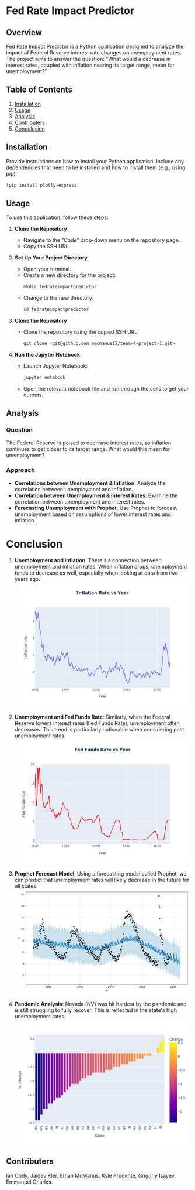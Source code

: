 # Fed Rate Impact Predictor


## Overview

Fed Rate Impact Predictor is a Python application designed to analyze the impact of Federal Reserve interest rate changes on unemployment rates. The project aims to answer the question: "What would a decrease in interest rates, coupled with inflation nearing its target range, mean for unemployment?"

## Table of Contents

1. [Installation](#installation)
2. [Usage](#usage)
3. [Analysis](#analysis)
4. [Contributers](#contributers)
5. [Conculusion](#conclusion)

## Installation

Provide instructions on how to install your Python application. Include any dependencies that need to be installed and how to install them (e.g., using pip).

```bash
!pip install plotly-express
```

## Usage

To use this application, follow these steps:

1. **Clone the Repository**
    - Navigate to the "Code" drop-down menu on the repository page.
    - Copy the SSH URL.

2. **Set Up Your Project Directory**
    - Open your terminal.
    - Create a new directory for the project:
      ```bash
      mkdir fedrateimpactpredictor
      ```
    - Change to the new directory:
      ```bash
      cd fedrateimpactpredictor
      ```

3. **Clone the Repository**
    - Clone the repository using the copied SSH URL:
      ```bash
      git clone <git@github.com:emcmanus12/team-4-project-1.git>
      ```

4. **Run the Jupyter Notebook**
    - Launch Jupyter Notebook:
      ```bash
      jupyter notebook
      ```
    - Open the relevant notebook file and run through the cells to get your outputs.

## Analysis

### Question

The Federal Reserve is poised to decrease interest rates, as inflation continues to get closer to its target range. What would this mean for unemployment?

### Approach

- **Correlations between Unemployment & Inflation**: Analyze the correlation between unemployment and inflation.
- **Correlation between Unemployment & Interest Rates**: Examine the correlation between unemployment and interest rates.
- **Forecasting Unemployment with Prophet**: Use Prophet to forecast unemployment based on assumptions of lower interest rates and inflation.

# Conclusion 

1. **Unemployment and Inflation**: There's a connection between unemployment and inflation rates. When inflation drops, unemployment tends to decrease as well, especially when looking at data from two years ago.
![Inflation](Images/inflation.png)

2. **Unemployment and Fed Funds Rate**: Similarly, when the Federal Reserve lowers interest rates (Fed Funds Rate), unemployment often decreases. This trend is particularly noticeable when considering past unemployment rates.
![Fed Funds Rate](Images/fed_funds_rate.png)

3. **Prophet Forecast Model**: Using a forecasting model called Prophet, we can predict that unemployment rates will likely decrease in the future for all states.
![forecast](Images/forecast_CA.png)

4. **Pandemic Analysis**: Nevada (NV) was hit hardest by the pandemic and is still struggling to fully recover. This is reflected in the state's high unemployment rates.
![Pandemic](Images/pandemic.png)

## Contributers

Ian Cody,
Jaidev Kler,
Ethan McManus,
Kyle Prudente,
Grigoriy Isayev,
Emmanuel Charles.
